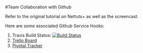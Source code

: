 #Team Collaboration with Github

Refer to the original tutorial on Nettuts+ as well as the screencast.

Here are some associated Github Service Hooks:

1. Travis Build Status: [![Build Status](https://travis-ci.org/NETTUTS/team-collaboration-github.png)](https://travis-ci.org/NETTUTS/team-collaboration-github)
2. [Trello Board](https://trello.com/board/nettuts-team/511457e89bc4f756710082fb)
3. [Pivotal Tracker](https://www.pivotaltracker.com/projects/751089)